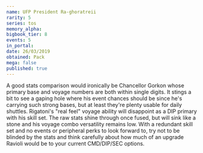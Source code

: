 ```yaml
---
name: UFP President Ra-ghoratreii
rarity: 5
series: tos
memory_alpha:
bigbook_tier: 8
events: 5
in_portal:
date: 26/03/2019
obtained: Pack
mega: false
published: true
---
```


A good stats comparison would ironically be Chancellor Gorkon whose primary base and voyage numbers are both within single digits. It stings a bit to see a gaping hole where his event chances should be since he's carrying such strong bases, but at least they're plenty usable for daily shuttles. Rigatoni's "real feel" voyage ability will disappoint as a DIP primary with his skill set. The raw stats shine through once fused, but will sink like a stone and his voyage combo versatility remains low. With a redundant skill set and no events or peripheral perks to look forward to, try not to be blinded by the stats and think carefully about how much of an upgrade Ravioli would be to your current CMD/DIP/SEC options.
